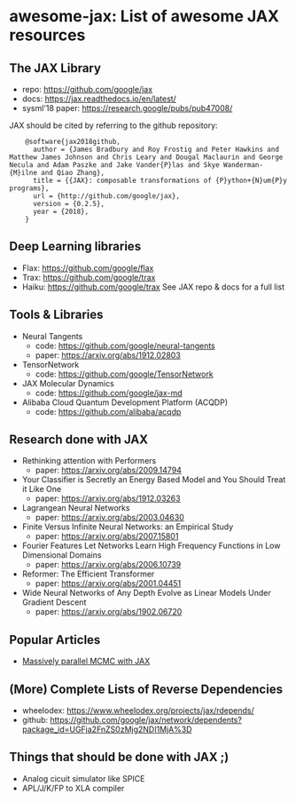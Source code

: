 # awesome-jax: List of awesome JAX resources

## The JAX Library
- repo: https://github.com/google/jax
- docs: https://jax.readthedocs.io/en/latest/
- sysml'18 paper: https://research.google/pubs/pub47008/

JAX should be cited by referring to the github repository:
```
    @software{jax2018github,
      author = {James Bradbury and Roy Frostig and Peter Hawkins and Matthew James Johnson and Chris Leary and Dougal Maclaurin and George Necula and Adam Paszke and Jake Vander{P}las and Skye Wanderman-{M}ilne and Qiao Zhang},
      title = {{JAX}: composable transformations of {P}ython+{N}um{P}y programs},
      url = {http://github.com/google/jax},
      version = {0.2.5},
      year = {2018},
    }
```

## Deep Learning libraries 
- Flax: https://github.com/google/flax
- Trax: https://github.com/google/trax
- Haiku: https://github.com/google/trax
See JAX repo & docs for a full list

## Tools & Libraries

- Neural Tangents
  - code: https://github.com/google/neural-tangents
  - paper: https://arxiv.org/abs/1912.02803
- TensorNetwork
  - code: https://github.com/google/TensorNetwork
- JAX Molecular Dynamics
  - code: https://github.com/google/jax-md
- Alibaba Cloud Quantum Development Platform (ACQDP)
  - code: https://github.com/alibaba/acqdp

## Research done with JAX

- Rethinking attention with Performers
  - paper: https://arxiv.org/abs/2009.14794
- Your Classifier is Secretly an Energy Based Model and You Should Treat it Like One
  - paper: https://arxiv.org/abs/1912.03263
- Lagrangean Neural Networks
  - paper: https://arxiv.org/abs/2003.04630
- Finite Versus Infinite Neural Networks: an Empirical Study
  - paper: https://arxiv.org/abs/2007.15801
- Fourier Features Let Networks Learn High Frequency Functions in Low Dimensional Domains
  - paper: https://arxiv.org/abs/2006.10739
- Reformer: The Efficient Transformer
  - paper: https://arxiv.org/abs/2001.04451
- Wide Neural Networks of Any Depth Evolve as Linear Models Under Gradient Descent
  - paper: https://arxiv.org/abs/1902.06720

## Popular Articles

- [Massively parallel MCMC with JAX](https://rlouf.github.io/post/jax-random-walk-metropolis/)

## (More) Complete Lists of Reverse Dependencies

- wheelodex: https://www.wheelodex.org/projects/jax/rdepends/
- github: https://github.com/google/jax/network/dependents?package_id=UGFja2FnZS0zMjg2NDI1MjA%3D

## Things that should be done with JAX ;)

- Analog cicuit simulator like SPICE
- APL/J/K/FP to XLA compiler

